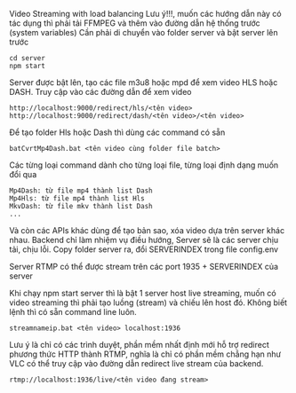 Video Streaming with load balancing
Lưu ý!!!, muốn các hướng dẫn này có tác dụng thì phải tải FFMPEG và thêm vào đường dẫn hệ thống trước (system variables)
Cần phải di chuyển vào folder server và bật server lên trước

    cd server
    npm start

Server được bật lên, tạo các file m3u8 hoặc mpd để xem video HLS hoặc DASH.
Truy cập vào các đường dẫn để xem video

    http://localhost:9000/redirect/hls/<tên video>
    http://localhost:9000/redirect/dash/<tên video>/<tên video>

Để tạo folder Hls hoặc Dash thì dùng các command có sẵn

    batCvrtMp4Dash.bat <tên video cùng folder file batch>

Các từng loại command dành cho từng loại file, từng loại định dạng muốn đổi qua

    Mp4Dash: từ file mp4 thành list Dash
    Mp4Hls: từ file mp4 thành list Hls
    MkvDash: từ file mkv thành list Dash
    ...

Và còn các APIs khác dùng để tạo bản sao, xóa video dựa trên server khác nhau.
Backend chỉ làm nhiệm vụ điều hướng, Server sẽ là các server chịu tải, chịu lỗi. Copy folder server ra, đổi SERVERINDEX trong file config.env

Server RTMP có thể được stream trên các port 1935 + SERVERINDEX của server

Khi chạy npm start server thì là bật 1 server host live streaming, muốn có video streaming thì phải tạo luồng (stream) và chiếu lên host đó. Không biết lệnh thì có sẵn command line luôn.

    streamnameip.bat <tên video> localhost:1936

 Lưu ý là chỉ có các trình duyệt, phần mềm nhất định mới hỗ trợ redirect phương thức HTTP thành RTMP, nghĩa là chỉ có phần mềm chẳng hạn như VLC có thể truy cập vào đường dẫn redirect live stream của backend.
    
    rtmp://localhost:1936/live/<tên video đang stream>
